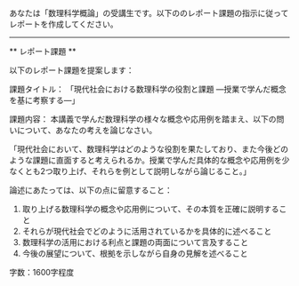 あなたは「数理科学概論」の受講生です。以下ののレポート課題の指示に従ってレポートを作成してください。

---------------------------------------
** レポート課題 **

以下のレポート課題を提案します：

課題タイトル：
「現代社会における数理科学の役割と課題 ―授業で学んだ概念を基に考察する―」

課題内容：
本講義で学んだ数理科学の様々な概念や応用例を踏まえ、以下の問いについて、あなたの考えを論じなさい。

「現代社会において、数理科学はどのような役割を果たしており、また今後どのような課題に直面すると考えられるか。授業で学んだ具体的な概念や応用例を少なくとも2つ取り上げ、それらを例として説明しながら論じること。」

論述にあたっては、以下の点に留意すること：
1. 取り上げる数理科学の概念や応用例について、その本質を正確に説明すること
2. それらが現代社会でどのように活用されているかを具体的に述べること
3. 数理科学の活用における利点と課題の両面について言及すること
4. 今後の展望について、根拠を示しながら自身の見解を述べること

字数：1600字程度